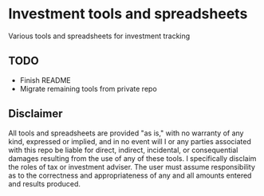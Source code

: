 Investment tools and spreadsheets
======

Various tools and spreadsheets for investment tracking

## TODO
- Finish README
- Migrate remaining tools from private repo

## Disclaimer
All tools and spreadsheets are provided "as is," with no warranty of any kind, expressed or implied, and in no event will I or any parties associated with this repo be liable for direct, indirect, incidental, or consequential damages resulting from the use of any of these tools. I specifically disclaim the roles of tax or investment adviser. The user must assume responsibility as to the correctness and appropriateness of any and all amounts entered and results produced.
